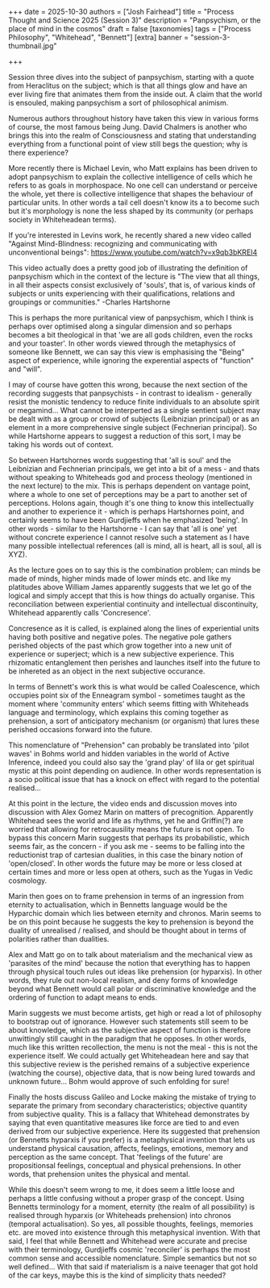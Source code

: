 +++
date = 2025-10-30
authors = ["Josh Fairhead"]
title = "Process Thought and Science 2025 (Session 3)"
description = "Panpsychism, or the place of mind in the cosmos"
draft = false
[taxonomies]
tags = ["Process Philosophy", "Whitehead", "Bennett"]
[extra]
banner = "session-3-thumbnail.jpg"

+++


Session three dives into the subject of panpsychism, starting with a quote from Heraclitus on the subject; which is that all things glow and have an ever living fire that animates them from the inside out. A claim that the world is ensouled, making panpsychism a sort of philosophical animism.

Numerous authors throughout history have taken this view in various forms of course, the most famous being Jung. David Chalmers is another who brings this into the realm of Consciousness and stating that understanding everything from a functional point of view still begs the question; why is there experience? 

More recently there is Michael Levin, who Matt explains has been driven to adopt panpsychism to explain the collective intelligence of cells which he refers to as goals in morphospace. No one cell can understand or perceive the whole, yet there is collective intelligence that shapes the behaviour of particular units. In other words a tail cell doesn't know its a to become such but it's morphology is none the less shaped by its community (or perhaps society in Whiteheadean terms).

If you're interested in Levins work, he recently shared a new video called "Against Mind-Blindness: recognizing and communicating with unconventional beings": https://www.youtube.com/watch?v=x9qb3bKREI4

This video actually does a pretty good job of illustrating the definition of panpsychism which in the context of the lecture is "The view that all things, in all their aspects consist exclusively of 'souls', that is, of various kinds of subjects or units experiencing with their qualifications, relations and groupings or communities." -Charles Hartshorne 

This is perhaps the more puritanical view of panpsychism, which I think is perhaps over optimised along a singular dimension and so perhaps becomes a bit theological in that 'we are all gods children, even the rocks and your toaster'. In other words viewed through the metaphysics of someone like Bennett, we can say this view is emphasising the "Being" aspect of experience, while ignoring the experential aspects of "function" and "will". 

I may of course have gotten this wrong, because the next section of the recording suggests that panpsychists - in contrast to idealism - generally resist the monistic tendency to reduce finite individuals to an absolute spirit or megamind... What cannot be interperted as a single sentient subject may be dealt with as a group or crowd of subjects (Leibnizian principal) or as an element in a more comprehensive single subject (Fechnerian principal). So while Hartshorne appears to suggest a reduction of this sort, I may be taking his words out of context. 

So between Hartshornes words suggesting that 'all is soul' and the Leibnizian and Fechnerian principals, we get into a bit of a mess - and thats without speaking to Whiteheads god and process theology (mentioned in the next lecture) to the mix. This is perhaps dependent on vantage point, where a whole to one set of perceptions may be a part to another set of perceptions. Holons again, though it's one thing to know this intellectually and another to experience it - which is perhaps Hartshornes point, and certainly seems to have been Gurdjieffs when he emphasized 'being'. In other words - similar to the Hartshorne - I can say that 'all is one' yet without concrete experience I cannot resolve such a statement as I have many possible intellectual references (all is mind, all is heart, all is soul, all is XYZ). 

As the lecture goes on to say this is the combination problem; can minds be made of minds, higher minds made of lower minds etc. and like my platitudes above William James apparently suggests that we let go of the logical and simply accept that this is how things do actually organise. This reconciliation between experiential continuity and intellectual discontinuity, Whitehead apparently calls 'Concresence'. 

Concresence as it is called, is explained along the lines of experiential units having both positive and negative poles. The negative pole gathers perished objects of the past which grow together into a new unit of experience or superject; which is a new subjective experience. This rhizomatic entanglement then perishes and launches itself into the future to be inhereted as an object in the next subjective occurance. 

In terms of Bennett's work this is what would be called Coalescence, which occupies point six of the Enneagram symbol - sometimes taught as the moment where 'community enters' which seems fitting with Whiteheads language and terminology, which explains this coming together as prehension, a sort of anticipatory mechanism (or organism) that lures these perished occasions forward into the future. 

This nomenclature of "Prehension" can probably be translated into 'pilot waves' in Bohms world and hidden variables in the world of Active Inference, indeed you could also say the 'grand play' of lila or get spiritual mystic at this point depending on audience. In other words representation is a socio political issue that has a knock on effect with regard to the potential realised... 

At this point in the lecture, the video ends and discussion moves into discussion with Alex Gomez Marin on matters of precognition. Apparently Whitehead sees the world and life as rhythms, yet he and Griffin(?) are worried that allowing for retrocausility means the future is not open. To bypass this concern Marin suggests that perhaps its probabilistic, which seems fair, as the concern - if you ask me - seems to be falling into the reductionist trap of cartesian dualities, in this case the binary notion of 'open/closed'. In other words the future may be more or less closed at certain times and more or less open at others, such as the Yugas in Vedic cosmology. 

Marin then goes on to frame prehension in terms of an ingression from eternity to actualisation, which in Bennetts language would be the Hyparchic domain which lies between eternity and chronos. Marin seems to be on this point because he suggests the key to prehension is beyond the duality of unrealised / realised, and should be thought about in terms of polarities rather than dualities. 

Alex and Matt go on to talk about materialism and the mechanical view as 'parasites of the mind' because the notion that everything has to happen through physical touch rules out ideas like prehension (or hyparxis). In other words, they rule out non-local realism, and deny forms of knowledge beyond what Bennett would call polar or discriminative knowledge and the ordering of function to adapt means to ends. 

Marin suggests we must become artists, get high or read a lot of philosophy to bootstrap out of ignorance. However such statements still seem to be about knowledge, which as the subjective aspect of function is therefore unwittingly still caught in the paradigm that he opposes. In other words, much like this written recollection, the menu is not the meal - this is not the experience itself. We could actually get Whiteheadean here and say that this subjective review is the perished remains of a subjective experience (watching the course), objective data, that is now being lured towards and unknown future... Bohm would approve of such enfolding for sure!

Finally the hosts discuss Galileo and Locke making the mistake of trying to separate the primary from secondary characteristics; objective quantity from subjective quality. This is a fallacy that Whitehead demonstrates by saying that even quantitative measures like force are tied to and even derived from our subjective experience. Here its suggested that prehension (or Bennetts hyparxis if you prefer) is a metaphysical invention that lets us understand physical causation, affects, feelings, emotions, memory and perception as the same concept. That 'feelings of the future' are propositionsal feelings, conceptual and physical prehensions. In other words, that prehension unites the physical and mental.

While this doesn't seem wrong to me, it does seem a little loose and perhaps a little confusing without a proper grasp of the concept. Using Bennetts terminology for a moment, eternity (the realm of all possibility) is realised through hyparxis (or Whiteheads prehension) into chronos (temporal actualisation). So yes, all possible thoughts, feelings, memories etc. are moved into existence through this metaphysical invention. With that said, I feel that while Bennett and Whitehead were accurate and precise with their terminology, Gurdjieffs cosmic 'reconciler' is perhaps the most common sense and accessible nomenclature. Simple semantics but not so well defined... With that said if materialism is a naive teenager that got hold of the car keys, maybe this is the kind of simplicity thats needed?





